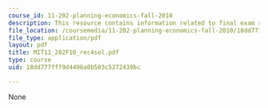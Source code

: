 ```yaml
---
course_id: 11-202-planning-economics-fall-2010
description: This resource contains information related to final exam review topics.
file_location: /coursemedia/11-202-planning-economics-fall-2010/18dd777fff9d4496a0b503c5272439bc_MIT11_202F10_rec4sol.pdf
file_type: application/pdf
layout: pdf
title: MIT11_202F10_rec4sol.pdf
type: course
uid: 18dd777fff9d4496a0b503c5272439bc

---
```

None